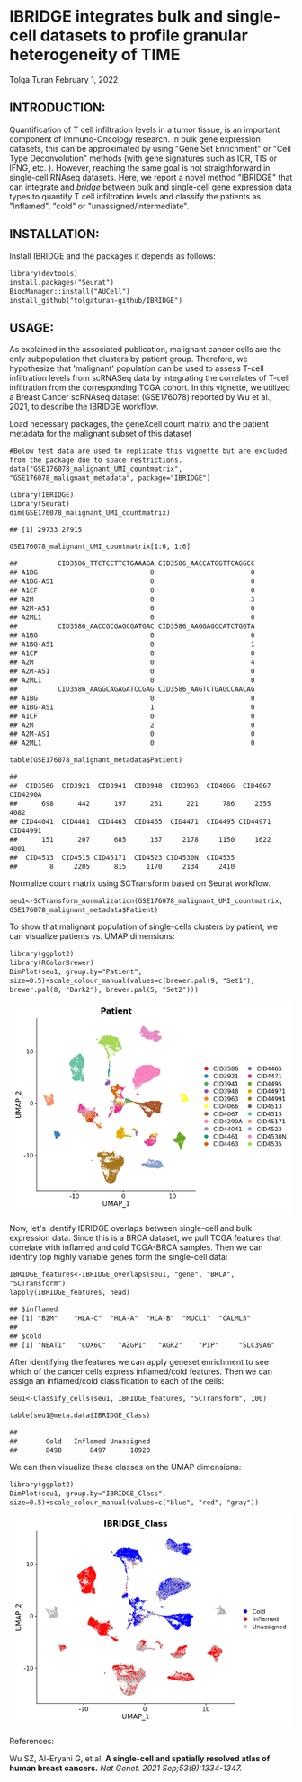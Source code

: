 IBRIDGE integrates bulk and single-cell datasets to profile granular heterogeneity of TIME
================
Tolga Turan
February 1, 2022

## INTRODUCTION:

Quantification of T cell infiltration levels in a tumor tissue, is an important component of Immuno-Oncology research. In bulk gene expression datasets, this can be approximated by using "Gene Set Enrichment" or "Cell Type Deconvolution" methods (with gene signatures such as ICR, TIS or IFNG, etc. ). However, reaching the same goal is not straigthforward in single-cell RNAseq datasets. Here, we report a novel method "IBRIDGE" that can integrate and *bridge* between bulk and single-cell gene expression data types to quantify T cell infiltration levels and classify the patients as "inflamed", "cold" or "unassigned/intermediate".

## INSTALLATION:

Install IBRIDGE and the packages it depends as follows:

``` {.r}
library(devtools)
install.packages("Seurat")
BiocManager::install("AUCell")
install_github("tolgaturan-github/IBRIDGE")
```

## USAGE:

As explained in the associated publication, malignant cancer cells are the only subpopulation that clusters by patient group. Therefore, we hypothesize that 'malignant' population can be used to assess T-cell infiltration levels from scRNASeq data by integrating the correlates of T-cell infiltration from the corresponding TCGA cohort. In this vignette, we utilized a Breast Cancer scRNAseq dataset (GSE176078) reported by Wu et al., 2021, to describe the IBRIDGE workflow.

Load necessary packages, the geneXcell count matrix and the patient metadata for the malignant subset of this dataset

``` {.r}
#Below test data are used to replicate this vignette but are excluded from the package due to space restrictions.
data("GSE176078_malignant_UMI_countmatrix", "GSE176078_malignant_metadata", package="IBRIDGE")
```

``` {.r}
library(IBRIDGE)
library(Seurat)
dim(GSE176078_malignant_UMI_countmatrix)
```

    ## [1] 29733 27915

``` {.r}
GSE176078_malignant_UMI_countmatrix[1:6, 1:6]
```

    ##          CID3586_TTCTCCTTCTGAAAGA CID3586_AACCATGGTTCAGGCC
    ## A1BG                            0                        0
    ## A1BG-AS1                        0                        0
    ## A1CF                            0                        0
    ## A2M                             0                        3
    ## A2M-AS1                         0                        0
    ## A2ML1                           0                        0
    ##          CID3586_AACCGCGAGCGATGAC CID3586_AAGGAGCCATCTGGTA
    ## A1BG                            0                        0
    ## A1BG-AS1                        0                        1
    ## A1CF                            0                        0
    ## A2M                             0                        4
    ## A2M-AS1                         0                        0
    ## A2ML1                           0                        0
    ##          CID3586_AAGGCAGAGATCCGAG CID3586_AAGTCTGAGCCAACAG
    ## A1BG                            0                        0
    ## A1BG-AS1                        1                        0
    ## A1CF                            0                        0
    ## A2M                             2                        0
    ## A2M-AS1                         0                        0
    ## A2ML1                           0                        0

``` {.r}
table(GSE176078_malignant_metadata$Patient)
```

    ## 
    ##  CID3586  CID3921  CID3941  CID3948  CID3963  CID4066  CID4067 CID4290A 
    ##      698      442      197      261      221      786     2355     4082 
    ## CID44041  CID4461  CID4463  CID4465  CID4471  CID4495 CID44971 CID44991 
    ##      151      207      685      137     2178     1150     1622     4001 
    ##  CID4513  CID4515 CID45171  CID4523 CID4530N  CID4535 
    ##        8     2205      815     1170     2134     2410

Normalize count matrix using SCTransform based on Seurat workflow.

``` {.r}
seu1<-SCTransform_normalization(GSE176078_malignant_UMI_countmatrix, GSE176078_malignant_metadata$Patient)
```

To show that malignant population of single-cells clusters by patient, we can visualize patients vs. UMAP dimensions:

``` {.r}
library(ggplot2)
library(RColorBrewer)
DimPlot(seu1, group.by="Patient", size=0.5)+scale_colour_manual(values=c(brewer.pal(9, "Set1"), brewer.pal(8, "Dark2"), brewer.pal(5, "Set2")))
```

![](README_files/figure-markdown_github/Visualize_clusters-1.png)

Now, let's identify IBRIDGE overlaps between single-cell and bulk expression data. Since this is a BRCA dataset, we pull TCGA features that correlate with inflamed and cold TCGA-BRCA samples. Then we can identify top highly variable genes form the single-cell data:

``` {.r}
IBRIDGE_features<-IBRIDGE_overlaps(seu1, "gene", "BRCA", "SCTransform")
lapply(IBRIDGE_features, head)
```

    ## $inflamed
    ## [1] "B2M"    "HLA-C"  "HLA-A"  "HLA-B"  "MUCL1"  "CALML5"
    ## 
    ## $cold
    ## [1] "NEAT1"   "COX6C"   "AZGP1"   "AGR2"    "PIP"     "SLC39A6"

After identifying the features we can apply geneset enrichment to see which of the cancer cells express inflamed/cold features. Then we can assign an inflamed/cold classification to each of the cells:

``` {.r}
seu1<-Classify_cells(seu1, IBRIDGE_features, "SCTransform", 100)
```

``` {.r}
table(seu1@meta.data$IBRIDGE_Class)
```

    ## 
    ##       Cold   Inflamed Unassigned 
    ##       8498       8497      10920

We can then visualize these classes on the UMAP dimensions:

``` {.r}
library(ggplot2)
DimPlot(seu1, group.by="IBRIDGE_Class", size=0.5)+scale_colour_manual(values=c("blue", "red", "gray"))
```

![](README_files/figure-markdown_github/Visualize_classes-1.png)

References:

Wu SZ, Al-Eryani G, et al. **A single-cell and spatially resolved atlas of human breast cancers.** *Nat Genet. 2021 Sep;53(9):1334-1347.*
